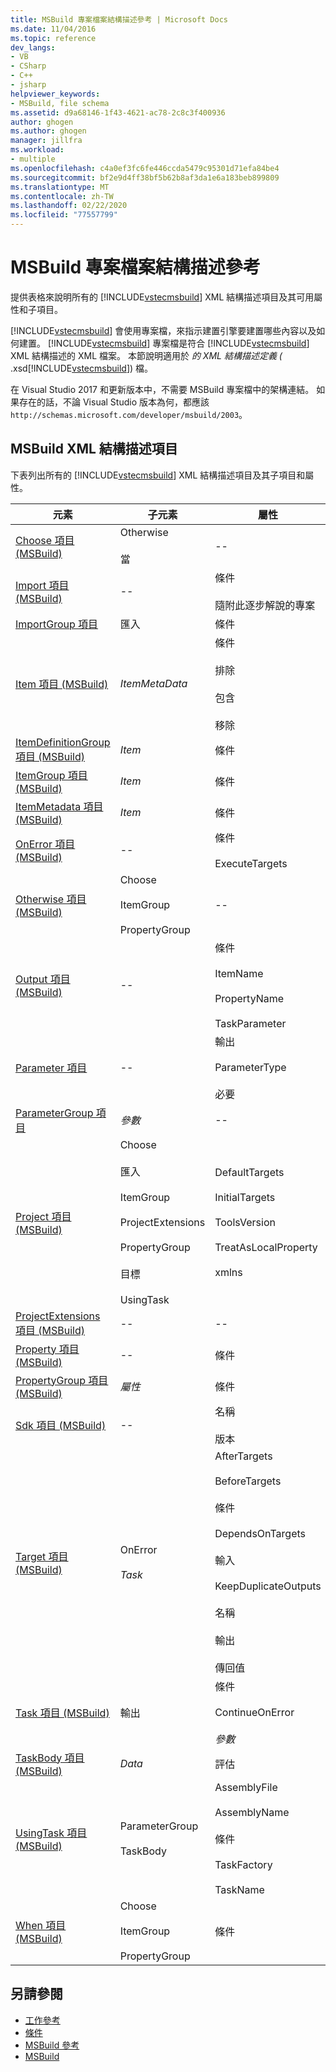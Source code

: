```yaml
---
title: MSBuild 專案檔案結構描述參考 | Microsoft Docs
ms.date: 11/04/2016
ms.topic: reference
dev_langs:
- VB
- CSharp
- C++
- jsharp
helpviewer_keywords:
- MSBuild, file schema
ms.assetid: d9a68146-1f43-4621-ac78-2c8c3f400936
author: ghogen
ms.author: ghogen
manager: jillfra
ms.workload:
- multiple
ms.openlocfilehash: c4a0ef3fc6fe446ccda5479c95301d71efa84be4
ms.sourcegitcommit: bf2e9d4ff38bf5b62b8af3da1e6a183beb899809
ms.translationtype: MT
ms.contentlocale: zh-TW
ms.lasthandoff: 02/22/2020
ms.locfileid: "77557799"
---
```

# <a name="msbuild-project-file-schema-reference"></a>MSBuild 專案檔案結構描述參考

提供表格來說明所有的 [!INCLUDE[vstecmsbuild](../extensibility/internals/includes/vstecmsbuild_md.md)] XML 結構描述項目及其可用屬性和子項目。

 [!INCLUDE[vstecmsbuild](../extensibility/internals/includes/vstecmsbuild_md.md)] 會使用專案檔，來指示建置引擎要建置哪些內容以及如何建置。 [!INCLUDE[vstecmsbuild](../extensibility/internals/includes/vstecmsbuild_md.md)] 專案檔是符合 [!INCLUDE[vstecmsbuild](../extensibility/internals/includes/vstecmsbuild_md.md)] XML 結構描述的 XML 檔案。 本節說明適用於  *的 XML 結構描述定義 (* .xsd[!INCLUDE[vstecmsbuild](../extensibility/internals/includes/vstecmsbuild_md.md)]) 檔。

在 Visual Studio 2017 和更新版本中，不需要 MSBuild 專案檔中的架構連結。 如果存在的話，不論 Visual Studio 版本為何，都應該 ` http://schemas.microsoft.com/developer/msbuild/2003`。

## <a name="msbuild-xml-schema-elements"></a>MSBuild XML 結構描述項目

 下表列出所有的 [!INCLUDE[vstecmsbuild](../extensibility/internals/includes/vstecmsbuild_md.md)] XML 結構描述項目及其子項目和屬性。

|元素|子元素|屬性|
|-------------|--------------------|----------------|
|[Choose 項目 (MSBuild)](../msbuild/choose-element-msbuild.md)|Otherwise<br /><br /> 當|--|
|[Import 項目 (MSBuild)](../msbuild/import-element-msbuild.md)|--|條件<br /><br /> 隨附此逐步解說的專案|
|[ImportGroup 項目](../msbuild/importgroup-element.md)|匯入|條件|
|[Item 項目 (MSBuild)](../msbuild/item-element-msbuild.md)|*ItemMetaData*|條件<br /><br /> 排除<br /><br /> 包含<br /><br /> 移除|
|[ItemDefinitionGroup 項目 (MSBuild)](../msbuild/itemdefinitiongroup-element-msbuild.md)|*Item*|條件|
|[ItemGroup 項目 (MSBuild)](../msbuild/itemgroup-element-msbuild.md)|*Item*|條件|
|[ItemMetadata 項目 (MSBuild)](../msbuild/itemmetadata-element-msbuild.md)|*Item*|條件|
|[OnError 項目 (MSBuild)](../msbuild/onerror-element-msbuild.md)|--|條件<br /><br /> ExecuteTargets|
|[Otherwise 項目 (MSBuild)](../msbuild/otherwise-element-msbuild.md)|Choose<br /><br /> ItemGroup<br /><br /> PropertyGroup|--|
|[Output 項目 (MSBuild)](../msbuild/output-element-msbuild.md)|--|條件<br /><br /> ItemName<br /><br /> PropertyName<br /><br /> TaskParameter|
|[Parameter 項目](../msbuild/parameter-element.md)|--|輸出<br /><br /> ParameterType<br /><br /> 必要|
|[ParameterGroup 項目](../msbuild/parametergroup-element.md)|*參數*|--|
|[Project 項目 (MSBuild)](../msbuild/project-element-msbuild.md)|Choose<br /><br /> 匯入<br /><br /> ItemGroup<br /><br /> ProjectExtensions<br /><br /> PropertyGroup<br /><br /> 目標<br /><br /> UsingTask|DefaultTargets<br /><br /> InitialTargets<br /><br /> ToolsVersion<br /><br /> TreatAsLocalProperty<br /><br /> xmlns|
|[ProjectExtensions 項目 (MSBuild)](../msbuild/projectextensions-element-msbuild.md)|--|--|
|[Property 項目 (MSBuild)](../msbuild/property-element-msbuild.md)|--|條件|
|[PropertyGroup 項目 (MSBuild)](../msbuild/propertygroup-element-msbuild.md)|*屬性*|條件|
|[Sdk 項目 (MSBuild)](../msbuild/sdk-element-msbuild.md)|--|名稱<br /><br /> 版本|
|[Target 項目 (MSBuild)](../msbuild/target-element-msbuild.md)|OnError<br /><br /> *Task*|AfterTargets<br /><br /> BeforeTargets<br /><br /> 條件<br /><br /> DependsOnTargets<br /><br /> 輸入<br /><br /> KeepDuplicateOutputs<br /><br /> 名稱<br /><br /> 輸出<br /><br /> 傳回值|
|[Task 項目 (MSBuild)](../msbuild/task-element-msbuild.md)|輸出|條件<br /><br /> ContinueOnError<br /><br /> *參數*|
|[TaskBody 項目 (MSBuild)](../msbuild/taskbody-element-msbuild.md)|*Data*|評估|
|[UsingTask 項目 (MSBuild)](../msbuild/usingtask-element-msbuild.md)|ParameterGroup<br /><br /> TaskBody|AssemblyFile<br /><br /> AssemblyName<br /><br /> 條件<br /><br /> TaskFactory<br /><br /> TaskName|
|[When 項目 (MSBuild)](../msbuild/when-element-msbuild.md)|Choose<br /><br /> ItemGroup<br /><br /> PropertyGroup|條件|

## <a name="see-also"></a>另請參閱

- [工作參考](../msbuild/msbuild-task-reference.md)
- [條件](../msbuild/msbuild-conditions.md)
- [MSBuild 參考](../msbuild/msbuild-reference.md)
- [MSBuild](../msbuild/msbuild.md)
